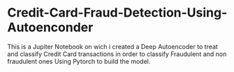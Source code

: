 # Credit-Card-Fraud-Detection-Using-Autoenconder
This is a Jupiter Notebook  on wich i created a Deep Autoencoder to treat and classify Credit Card transactions in order to classify Fraudulent and non fraudulent ones Using Pytorch to build the model.
